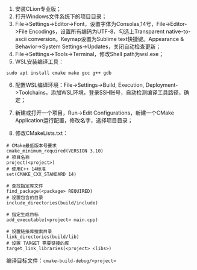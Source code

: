 1. 安装CLion专业版；
2. 打开Windows文件系统下的项目目录；
3. File->Settings->Editor->Font，设置字体为Consolas,14号，File->Editor->File Encodings，设置所有编码为UTF-8，勾选上Transparent native-to-ascii conversion。Keymap设置为Sublime text快捷键。Appearance & Behavior->System Settings->Updates，关闭自动检查更新；
4. File->Settings->Tools->Terminal，修改Shell path为wsl.exe；
5. WSL安装编译工具：

```
sudo apt install cmake make gcc g++ gdb
```

6. 配置WSL编译环境：File->Settings->Build, Execution, Deployment->Toolchains，添加WSL环境，登录SSH账号，自动检测编译工具路径，确定；

7. 新建或打开一个项目，Run->Edit Configurations，新建一个CMake Application运行配置，修改名字，选择项目目录；

8. 修改CMakeLists.txt：

```
# CMake最低版本号要求
cmake_minimum_required(VERSION 3.10)
# 项目名称
project(<project>)
# 使用C++ 14标准
set(CMAKE_CXX_STANDARD 14)

# 查找指定库文件
find_package(<package> REQUIRED)
# 设置包含的目录
include_directories(build/include)

# 指定生成目标
add_executable(<project> main.cpp)

# 设置链接库搜索目录
link_directories(build/lib)
# 设置 TARGET 需要链接的库
target_link_libraries(<project> <libs>)
```

编译目标文件：`cmake-build-debug/<project>`